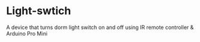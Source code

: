 # Light-swtich
A device that turns dorm light switch on and off using IR remote controller &amp; Arduino Pro Mini
